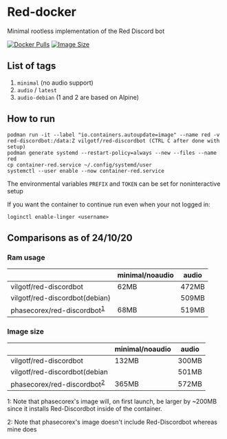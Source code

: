 # Red-docker
Minimal rootless implementation of the Red Discord bot

[![Docker Pulls](https://img.shields.io/docker/pulls/vilgotf/red-discordbot)](https://hub.docker.com/r/vilgotf/red-discordbot)
[![Image Size](https://images.microbadger.com/badges/image/vilgotf/red-discordbot.svg)](https://microbadger.com/images/vilgotf/red-discordbot)

## List of tags
1. `minimal` (no audio support)
2. `audio` / `latest`
3. `audio-debian`
(1 and 2 are based on Alpine)

## How to run
```
podman run -it --label "io.containers.autoupdate=image" --name red -v red-discordbot:/data:Z vilgotf/red-discordbot (CTRL C after done with setup)
podman generate systemd --restart-policy=always --new --files --name red
cp container-red.service ~/.config/systemd/user
systemctl --user enable --now container-red.service
```

The environmental variables `PREFIX` and `TOKEN` can be set for noninteractive setup

If you want the container to continue run even when your not logged in:
```
loginctl enable-linger <username>
```

## Comparisons as of 24/10/20
### Ram usage
| | minimal/noaudio | audio |
| --- | --- | ---
| vilgotf/red-discordbot | 62MB | 472MB
| vilgotf/red-discordbot(debian) | | 509MB
| phasecorex/red-discordbot<sup>[1](#phasecorex-ram)</sup> | 68MB | 519MB

### Image size
| | minimal/noaudio | audio
| --- | --- | ---
| vilgotf/red-discordbot | 132MB | 300MB
| vilgotf/red-discordbot(debian | | 501MB
| phasecorex/red-discordbot<sup>[2](#phasecorex-image)</sup> | 365MB | 572MB

<a name="phasecorex-ram">1</a>: Note that phasecorex's image will, on first launch, be larger by ~200MB since it installs Red-Discordbot inside of the container.

<a name="phasecorex-image">2</a>: Note that phasecorex's image doesn't include Red-Discordbot whereas mine does
